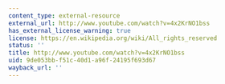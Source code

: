 ```yaml
---
content_type: external-resource
external_url: http://www.youtube.com/watch?v=4x2KrNO1bss
has_external_license_warning: true
license: https://en.wikipedia.org/wiki/All_rights_reserved
status: ''
title: http://www.youtube.com/watch?v=4x2KrNO1bss
uid: 9de053bb-f51c-40d1-a96f-24195f693d67
wayback_url: ''
---
```

